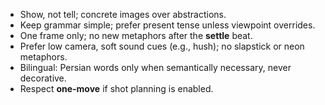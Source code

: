 - Show, not tell; concrete images over abstractions.
- Keep grammar simple; prefer present tense unless viewpoint overrides.
- One frame only; no new metaphors after the **settle** beat.
- Prefer low camera, soft sound cues (e.g., hush); no slapstick or neon metaphors.
- Bilingual: Persian words only when semantically necessary, never decorative.
- Respect **one-move** if shot planning is enabled.
